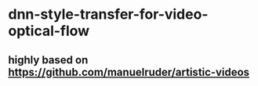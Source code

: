 # dnn-style-transfer-for-video-optical-flow
## highly based on https://github.com/manuelruder/artistic-videos
